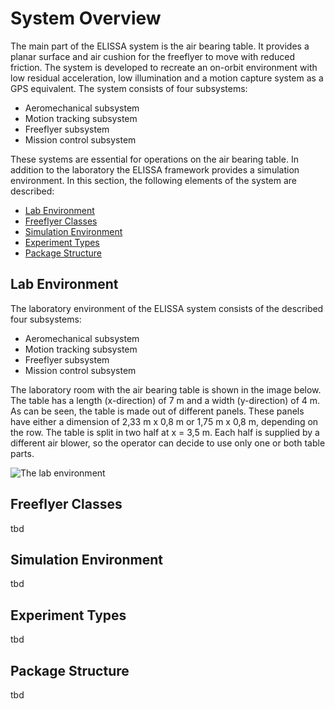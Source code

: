 # System Overview

The main part of the ELISSA system is the air bearing table. It provides a planar surface and air cushion for the freeflyer to move with reduced friction. The system is developed to recreate an on-orbit environment with low residual acceleration, low illumination and a motion capture system as a GPS equivalent. The system consists of four subsystems:

* Aeromechanical subsystem
* Motion tracking subsystem
* Freeflyer subsystem
* Mission control subsystem

These systems are essential for operations on the air bearing table. In addition to the laboratory the ELISSA framework provides a simulation environment. In this section, the following elements of the system are described:

<!-- no toc -->
- [Lab Environment](#lab-environment)
- [Freeflyer Classes](#freeflyer-classes)
- [Simulation Environment](#simulation-environment)
- [Experiment Types](#experiment-types)
- [Package Structure](#package-structure)

## Lab Environment

The laboratory environment of the ELISSA system consists of the described four subsystems:

* Aeromechanical subsystem
* Motion tracking subsystem
* Freeflyer subsystem
* Mission control subsystem

The laboratory room with the air bearing table is shown in the image below. The table has a length (x-direction) of 7 m and a width (y-direction) of 4 m. As can be seen, the table is made out of different panels. These panels have either a dimension of 2,33 m x 0,8 m or 1,75 m x 0,8 m, depending on the row. The table is split in two half at x = 3,5 m. Each half is supplied by a different air blower, so the operator can decide to use only one or both table parts.  

![The lab environment](graphics/elissa_tisch.jpg)

## Freeflyer Classes

tbd

## Simulation Environment

tbd

## Experiment Types

tbd

## Package Structure

tbd
